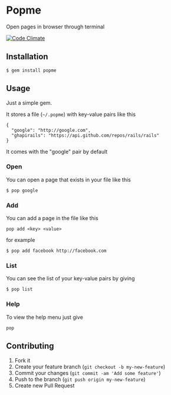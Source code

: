 # Popme

Open pages in browser through terminal

[![Code Climate](https://codeclimate.com/github/eavgerinos/popme.png)](https://codeclimate.com/github/eavgerinos/popme)

## Installation

    $ gem install popme

## Usage

Just a simple gem.

It stores a file (`~/.popme`) with key-value pairs like this

```
{
  "google": "http://google.com",
  "ghapirails": "https://api.github.com/repos/rails/rails"
}
```

It comes with the "google" pair by default

### Open

You can open a page that exists in your file like this

```
$ pop google
```

### Add

You can add a page in the file like this

```
pop add <key> <value>
```

for example

```
$ pop add facebook http://facebook.com
```

### List

You can see the list of your key-value pairs by giving

```
$ pop list
```

### Help

To view the help menu just give

```
pop
```

## Contributing

1. Fork it
2. Create your feature branch (`git checkout -b my-new-feature`)
3. Commit your changes (`git commit -am 'Add some feature'`)
4. Push to the branch (`git push origin my-new-feature`)
5. Create new Pull Request
